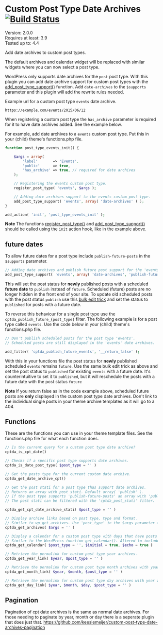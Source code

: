 # Custom Post Type Date Archives [![Build Status](https://travis-ci.org/keesiemeijer/custom-post-type-date-archives.svg?branch=master)](http://travis-ci.org/keesiemeijer/custom-post-type-date-archives) #

Version:           2.0.0  
Requires at least: 3.9  
Tested up to:      4.4  

Add date archives to custom post types.

The default archives and calendar widget will be replaced with similar widgets where you can now select a post type.

WordPress only supports date archives for the `post` post type. With this plugin you can add date archive support for custom post types with the [add_post_type_support()](http://codex.wordpress.org/Function_Reference/add_post_type_support) function. Add `date-archives` to the `$supports` parameter and this plugin will add the rewrite rules needed.

Example url for a custom post type `events` date archive.
```
https://example.com/events/2015/06/12
```

When registering a custom post type the `has_archive` parameter is required for it to have date archives added. See the example below. 

For example, add date archives to a `events` custom post type. Put this in your (child) theme's functions.php file. 

```php
function post_type_events_init() {

	$args = array(
		'label'       => 'Events',
		'public'      => true,
		'has_archive' => true, // required for date archives
	);

	// Registering the events custom post type.
	register_post_type( 'events', $args );

	// Adding date archives support to the events custom post type.
	add_post_type_support( 'events', array( 'date-archives' ) );
}

add_action( 'init', 'post_type_events_init' );
```

**Note** The functions [register_post_type()](https://codex.wordpress.org/Function_Reference/register_post_type) and [add_post_type_support()](https://codex.wordpress.org/Function_Reference/add_post_type_support) should be called using the `init` action hook, like in the example above.

## future dates
To allow future dates for a post type include `publish-future-posts` in the `$supports` parameter.
```php
// Adding date archives and publish future post support for the 'events' custom post type.
add_post_type_support( 'events', array( 'date-archives', 'publish-future-posts' ) );
```
This will set the post status for **newly** published posts with a scheduled **future date** to `publish` instead of `future`. Scheduled (future) posts are no longer hidden in the front end of your site. To update old scheduled posts with the post status `publish` use this [bulk edit trick](http://bobwp.com/bulk-edit-posts-wordpress/) and set the status to `published` for posts with a future date.

To reverse this behaviour for a single post type use the `cptda_publish_future_{post_type}` filter. The following example is for a post type called `events`. Use the code below in your (child) theme's functions.php file.
```php
// Don't publish scheduled posts for the post type 'events'.
// Scheduled posts are still displayed in the 'events' date archives.

add_filter( 'cptda_publish_future_events', '__return_false' );
```
With this in your functions file the post status for **newly** published scheduled `events` remains `future`. Use the same bulk edit trick as above and set the post status to `published` for existing `events` with a future date. It's counterintuitive to set it to `published`, but it will reschedule the posts with a future date with the post status `future`

**Note** If you return false as in the code example above, scheduled future posts are **only** displayed in the custom post type date archives. Don't link to the individual single posts in your theme archive templates as it will go to a 404.

## Functions

These are the functions you can use in your theme template files.
See the functions.php file for what each function does.

```php
// Is the current query for a custom post type date archive?
cptda_is_cpt_date()
```

```php
// Checks if a specific post type supports date archives.
cptda_is_date_post_type( $post_type = '' )
```

```php
// Get the posts type for the current custom date archive.
cptda_get_date_archive_cpt()
```

```php
// Get the post stati for a post type thas support date archives. 
// Returns an array with post stati. Default array( 'publish' ).
// If the post type supports 'publish-future-posts' an array with 'publish' and 'future' is returned.
// The post stati can be filtered with the 'cptda_post_stati' filter.

cptda_get_cpt_date_archive_stati( $post_type = '' )
```

```php
// Display archive links based on post type, type and format.
// Similar to wp_get_archives. Use 'post_type' in the $args parameter to set the post type
cptda_get_archives( $args = '' )
```

```php
// Display a calendar for a custom post type with days that have posts as links.
// Similar to the WordPress function get_calendar(). Altered to include a custom post type parameter.
cptda_get_calendar( $post_type = '', $initial = true, $echo = true )
```

```php
// Retrieve the permalink for custom post type year archives.
cptda_get_year_link( $year, $post_type = '' )
```

```php
// Retrieve the permalink for custom post type month archives with year.
cptda_get_month_link( $year, $month, $post_type = '' )
```

```php
// Retrieve the permalink for custom post type day archives with year and month.
cptda_get_day_link( $year, $month, $day, $post_type = '' )
```

## Pagination
Pagination of cpt date archives is the same as normal date archives. For those needing to paginate by year, month or day there is a seperate plugin that does just that.
https://github.com/keesiemeijer/custom-post-type-date-archives-pagination 

